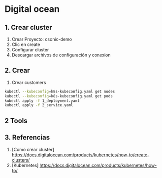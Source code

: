 # Digital ocean

## 1. Crear cluster
1. Crear Proyecto: csonic-demo
1. Clic en create
1. Configurar cluster
1. Descargar archivos de configuración y conexion


## 2. Crear 
1. Crear customers
```bash
kubectl --kubeconfig=k8s-kubeconfig.yaml get nodes
kubectl --kubeconfig=k8s-kubeconfig.yaml get pods
kubectl apply -f 1_deployment.yaml
kubectl apply -f 2_service.yaml

```


## 2 Tools


## 3. Referencias

1. [Como crear cluster] https://docs.digitalocean.com/products/kubernetes/how-to/create-clusters/
1. [Kubernetes] https://docs.digitalocean.com/products/kubernetes/how-to/